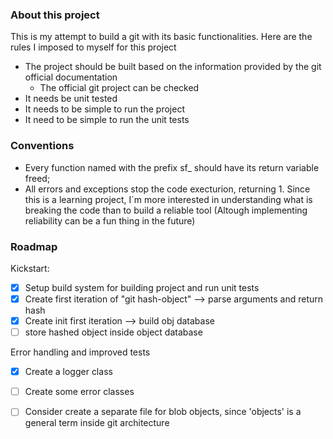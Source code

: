 

### About this project 

This is my attempt to build a git with its basic functionalities. Here are the rules I 
imposed to myself for this project

- The project should be built based on the information provided by the git official documentation 
    - The official git project can be checked
- It needs be unit tested
- It needs to be simple to run the project
- It need to be simple to run the unit tests

### Conventions

- Every function named with the prefix sf_ should have its return variable freed;
- All errors and exceptions stop the code execturion, returning 1. Since this is a learning project, I`m more
interested in understanding what is breaking the code than to build a reliable tool (Altough 
implementing reliability can be a fun thing in the future)

### Roadmap 
Kickstart:
- [x] Setup build system for building project and run unit tests
- [x] Create first iteration of "git hash-object" --> parse arguments and return hash
- [x] Create init first iteration --> build obj database 
- [ ] store hashed object inside object database
 
Error handling and improved tests
- [x] Create a logger class
- [ ] Create some error classes
- [ ] Consider create a separate file for blob objects, since 'objects' is a general term inside git architecture

